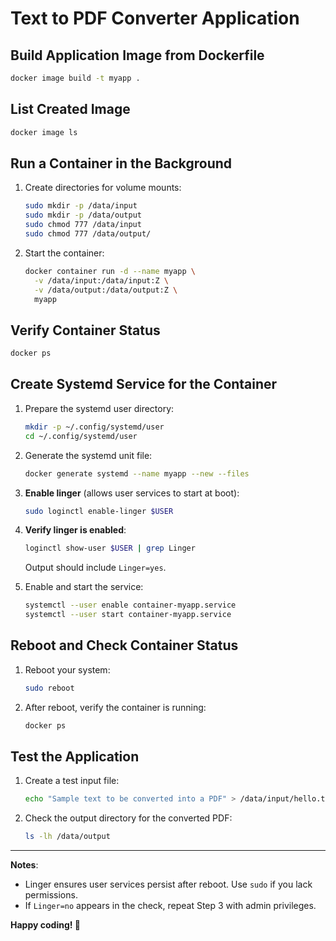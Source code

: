 # Text to PDF Converter Application

## Build Application Image from Dockerfile

```bash
docker image build -t myapp .
```

## List Created Image

```bash
docker image ls
```

## Run a Container in the Background

1. Create directories for volume mounts:
   ```bash
   sudo mkdir -p /data/input
   sudo mkdir -p /data/output
   sudo chmod 777 /data/input
   sudo chmod 777 /data/output/
   ```


2. Start the container:
   ```bash
   docker container run -d --name myapp \
     -v /data/input:/data/input:Z \
     -v /data/output:/data/output:Z \
     myapp
   ```

## Verify Container Status

```bash
docker ps
```

## Create Systemd Service for the Container

1. Prepare the systemd user directory:
   ```bash
   mkdir -p ~/.config/systemd/user
   cd ~/.config/systemd/user
   ```

2. Generate the systemd unit file:
   ```bash
   docker generate systemd --name myapp --new --files
   ```

3. **Enable linger** (allows user services to start at boot):
   ```bash
   sudo loginctl enable-linger $USER  
   ```

4. **Verify linger is enabled**:
   ```bash
   loginctl show-user $USER | grep Linger
   ```
   Output should include `Linger=yes`.

5. Enable and start the service:
   ```bash
   systemctl --user enable container-myapp.service
   systemctl --user start container-myapp.service
   ```

## Reboot and Check Container Status

1. Reboot your system:
   ```bash
   sudo reboot
   ```

2. After reboot, verify the container is running:
   ```bash
   docker ps
   ```

## Test the Application

1. Create a test input file:
   ```bash
   echo "Sample text to be converted into a PDF" > /data/input/hello.txt
   ```

2. Check the output directory for the converted PDF:
   ```bash
   ls -lh /data/output
   ```

---

**Notes**:  
- Linger ensures user services persist after reboot. Use `sudo` if you lack permissions.  
- If `Linger=no` appears in the check, repeat Step 3 with admin privileges.  

**Happy coding! 🚀**
